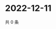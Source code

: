 # 2022-12-11

共 0 条

<!-- BEGIN WEIBO -->
<!-- 最后更新时间 Sun Dec 11 2022 05:12:00 GMT+0800 (China Standard Time) -->

<!-- END WEIBO -->

